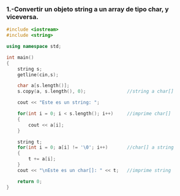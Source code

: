 ### 1.-Convertir un objeto string a un array de tipo char, y viceversa.

```cpp {cmd=node .line-numbers}
#include <iostream>
#include <string>

using namespace std;

int main()
{
    string s;
    getline(cin,s);

    char a[s.length()];
    s.copy(a, s.length(), 0);           	//string a char[]

    cout << "Este es un string: ";

    for(int i = 0; i < s.length(); i++) 	//imprime char[]
    {
        cout << a[i];
    }

    string t;
    for(int i = 0; a[i] != '\0'; i++)   	//char[] a string
    {
        t += a[i];
    }
    cout << "\nEste es un char[]: " << t;	//imprime string

    return 0;
}
```
